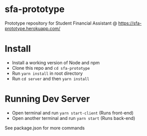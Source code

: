 # sfa-prototype
Prototype repository for Student Financial Assistant @ https://sfa-prototype.herokuapp.com/

# Install
* Install a working version of Node and npm
* Clone this repo and `cd sfa-prototype`
* Run `yarn install` in root directory
* Run `cd server` and then `yarn install`

# Running Dev Server
* Open terminal and run `yarn start-client` (Runs front-end)
* Open another terminal and run `yarn start` (Runs back-end)

See package.json for more commands
